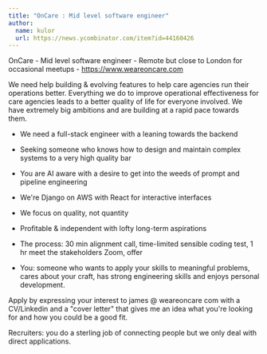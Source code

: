 ```yaml
---
title: "OnCare : Mid level software engineer"
author:
  name: kulor
  url: https://news.ycombinator.com/item?id=44160426
---
```

OnCare - Mid level software engineer - Remote but close to London for occasional meetups - <a href="https:&#x2F;&#x2F;www.weareoncare.com" rel="nofollow">https:&#x2F;&#x2F;www.weareoncare.com</a>

We need help building &amp; evolving features to help care agencies run their operations better. Everything we do to improve operational effectiveness for care agencies leads to a better quality of life for everyone involved. We have extremely big ambitions and are building at a rapid pace towards them.

* We need a full-stack engineer with a leaning towards the backend

* Seeking someone who knows how to design and maintain complex systems to a very high quality bar

* You are AI aware with a desire to get into the weeds of prompt and pipeline engineering

* We&#x27;re Django on AWS with React for interactive interfaces

* We focus on quality, not quantity

* Profitable &amp; independent with lofty long-term aspirations

* The process: 30 min alignment call, time-limited sensible coding test, 1 hr meet the stakeholders Zoom, offer

* You: someone who wants to apply your skills to meaningful problems, cares about your craft, has strong engineering skills and enjoys personal development.

Apply by expressing your interest to james @ weareoncare com with a CV&#x2F;Linkedin and a &quot;cover letter&quot; that gives me an idea what you&#x27;re looking for and how you could be a good fit.

Recruiters: you do a sterling job of connecting people but we only deal with direct applications.
<JobApplication />
